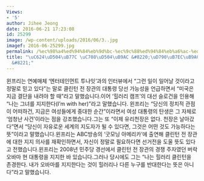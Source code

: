 ```yaml
---
Views:
- '5'
author: Jihee Jeong
date: 2016-06-21 17:23:08
id: 25299
image: /wp-content/uploads/2016/06/3..jpg
imagef: 2016-06-25299.jpg
permalink: /%ec%98%a4%ed%94%84%eb%9d%bc-%ec%9c%88%ed%94%84%eb%a6%ac-%ed%9e%90%eb%9f%ac%eb%a6%ac-%ec%a7%80%ec%a7%80/
title: "\uC624\uD504\uB77C \uC708\uD504\uB9AC &#8220;\uD790\uB7EC\uB9AC \uC9C0\uC9C0\
  &#8221;"
---
```


윈프리는 연예매체 &#8216;엔터테인먼트 투나잇&#8217;과의 인터뷰에서 &#8220;그런 일이 일어날 것이라고 정말로 믿고 있다&#8221;는 말로 클린턴 전 장관의 대통령 당선 가능성을 언급하면서 &#8220;미국은 지금 결단을 내려야 할 때&#8221;라고 말했습니다.이어 &#8216;힐러리 캠프&#8217;의 대선 슬로건을 인용해 &#8220;나는 그녀를 지지한다(I&#8217;m with her)&#8221;라고 말했습니다. 윈프리는 &#8220;당신의 정치적 관점이 어떠하건, 지금은 여성들에게 중대한 순간&#8221;이라면서 여성 대통령의 탄생은 그 자체로 &#8216;엄청난 사건&#8217;이라는 점을 강조했습니다.그는 또 &#8220;이제 유리천장은 없다. 천장은 날아갔다&#8221;면서 &#8220;당신이 자유로운 세계의 지도자가 될 수 있다면, 그것은 어떤 것도 가능하다는 뜻&#8221;이라고 말했습니다.윈프리는 ABC방송의 &#8216;굿모닝 아메리카&#8217;에 출연해 클린턴 전 장관에 대한 지지 의사를 재확인하면서, 자신이 정말로 필요하다면 선거전을 도울 뜻도 있다고 전했습니다.윈프리는 2008년 민주당 경선에서 클린턴 전 장관의 경쟁 주자였던 버락 오바마 현 대통령을 지지한 바 있습니다.그러나 당시에도 그는 &#8220;나는 힐러리 클린턴을 존경한다. 내가 오바마를 지지한다는 것이 힐러리나 다른 누구를 반대한다는 뜻은 아니다&#8221;라고 말했습니다.